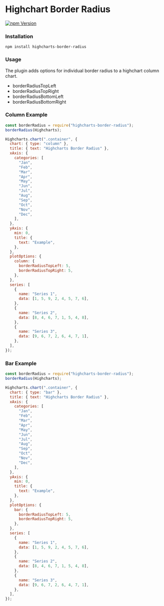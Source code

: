 # Highchart Border Radius

[![npm Version](https://img.shields.io/npm/v/highcharts-border-radius.svg)](https://www.npmjs.com/package/highcharts-border-radius)

### Installation

`npm install highcharts-border-radius`

### Usage

The plugin adds options for individual border radius to a highchart column chart.

- borderRadiusTopLeft
- borderRadiusTopRight
- borderRadiusBottomLeft
- borderRadiusBottomRight

### Column Example

```javascript
const borderRadius = require("highcharts-border-radius");
borderRadius(Highcharts);

Highcharts.chart(".container", {
  chart: { type: "column" },
  title: { text: "Highcharts Border Radius" },
  xAxis: {
    categories: [
      "Jan",
      "Feb",
      "Mar",
      "Apr",
      "May",
      "Jun",
      "Jul",
      "Aug",
      "Sep",
      "Oct",
      "Nov",
      "Dec",
    ],
  },
  yAxis: {
    min: 0,
    title: {
      text: "Example",
    },
  },
  plotOptions: {
    column: {
      borderRadiusTopLeft: 5,
      borderRadiusTopRight: 5,
    },
  },
  series: [
    {
      name: "Series 1",
      data: [1, 5, 9, 2, 4, 5, 7, 6],
    },
    {
      name: "Series 2",
      data: [8, 4, 6, 7, 1, 5, 4, 8],
    },
    {
      name: "Series 3",
      data: [9, 6, 7, 2, 6, 4, 7, 1],
    },
  ],
});
```

### Bar Example

```javascript
const borderRadius = require("highcharts-border-radius");
borderRadius(Highcharts);

Highcharts.chart(".container", {
  chart: { type: "bar" },
  title: { text: "Highcharts Border Radius" },
  xAxis: {
    categories: [
      "Jan",
      "Feb",
      "Mar",
      "Apr",
      "May",
      "Jun",
      "Jul",
      "Aug",
      "Sep",
      "Oct",
      "Nov",
      "Dec",
    ],
  },
  yAxis: {
    min: 0,
    title: {
      text: "Example",
    },
  },
  plotOptions: {
    bar: {
      borderRadiusTopLeft: 5,
      borderRadiusTopRight: 5,
    },
  },
  series: [
    {
      name: "Series 1",
      data: [1, 5, 9, 2, 4, 5, 7, 6],
    },
    {
      name: "Series 2",
      data: [8, 4, 6, 7, 1, 5, 4, 8],
    },
    {
      name: "Series 3",
      data: [9, 6, 7, 2, 6, 4, 7, 1],
    },
  ],
});
```
